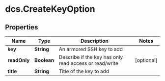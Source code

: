 # dcs.CreateKeyOption

## Properties
Name | Type | Description | Notes
------------ | ------------- | ------------- | -------------
**key** | **String** | An armored SSH key to add | 
**readOnly** | **Boolean** | Describe if the key has only read access or read/write | [optional] 
**title** | **String** | Title of the key to add | 
